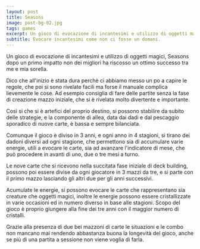 ```yaml
---
layout: post
title: Seasons
image: post-bg-02.jpg
tags: games
excerpt: Un gioco di evocazione di incantesimi e utilizzo di oggetti magici, Seasons dopo un primo impatto non dei migliori ha riscosso un ottimo successo tra me e mia sorella
subtitle: Evocare incantesimi come non ci fosse un domani.
---
```

Un gioco di evocazione di incantesimi e utilizzo di oggetti magici, Seasons dopo un primo impatto non dei migliori ha riscosso un ottimo successo tra me e mia sorella.

Dico che all'inizio è stata dura perchè ci abbiamo messo un po a capire le regole, che poi si sono rivelate facili ma forse il manuale complica lievemente le cose. Ad esempio consiglia di fare delle partite senza la fase di creazione mazzo iniziale, che si è rivelata molto divertente e importante.

Così si che si è artefici del proprio destino, si possono stabilire da subito delle strategie, e la componente di allea, data dai dadi e dal pescaggio sporadico di nuove carte, è bassa e sempre bilanciata.

Comunque il gioco è diviso in 3 anni, e ogni anno in 4 stagioni, si tirano dei dadoni diversi ad ogni stagione, che permettono sia di accumulare varie energie, utili a evocare le carte, sia ad avanzare l'indicatore di mese, che può procedere in avanti di uno, due o tre mesi a turno.

Le nove carte che si ricevono nella succitata fase iniziale di deck building, possono poi essere divise da ogni giocatore in 3 mazzi da tre, e si parte con il primo mazzo lasciando gli altri due per gli anni successivi.

Acumulate le energie, si possono evocare le carte che rappresentano sia creature che oggetti magici, inoltre le energie possono essere cristallizzate in varie occasioni ed in numero diverso in base alle stagioni. Scopo del gioco è proprio giungere alla fine dei tre anni con il maggior numero di cristalli.

Grazie alla presenza di due bei mazzoni di carte le situazioni e le combo non mancano mai rendendo abbastanza buona la longevità del gioco, anche se più di una partita a sessione non viene voglia di farla.
